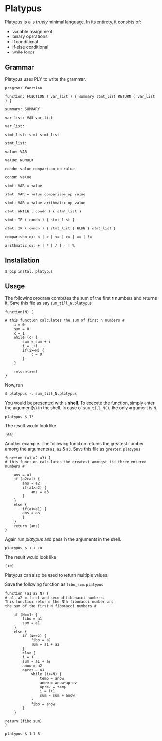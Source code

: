 # Platypus

Platypus is a is *truely* minimal language. In its entirety, it consists of:

* variable assignment
* binary operations
* if conditional
* if-else conditional
* while loops

## Grammar

Platypus uses PLY to write the grammar.

    program: function

    function: FUNCTION ( var_list ) { summary stmt_list RETURN ( var_list ) }

    summary: SUMMARY

    var_list: VAR var_list

    var_list:

    stmt_list: stmt stmt_list

    stmt_list:

    value: VAR

    value: NUMBER

    condn: value comparison_op value

    condn: value

    stmt: VAR = value

    stmt: VAR = value comparison_op value

    stmt: VAR = value arithmatic_op value

    stmt: WHILE ( condn ) { stmt_list }

    stmt: IF ( condn ) { stmt_list }

    stmt: IF ( condn ) { stmt_list } ELSE { stmt_list }

    comparison_op: < | > | <= | >= | == | !=

    arithmatic_op: + | * | / | - | %

## Installation

```
$ pip install platypus
```

## Usage

The following program computes the sum of the first `N` numbers and returns it. Save this file as say `sum_till_N.platypus`

    function(N) {
        
    # this function calculates the sum of first n numbers #
        i = 0
        sum = 0
        c = 1
        while (c) {
            sum = sum + i
            i = i+1
            if(i>=N) {
                c = 0
            }
        }
        
        return(sum)
    }

Now, run

```
$ platypus -i sum_till_N.platypus
```

You would be presented with a **shell**. To execute the function, simply enter the argument(s) in the shell. In case of `sum_till_N()`, the only argument is `N`.


```
platypus $ 12
```

The result would look like

```
[66]
```

	
Another example. The following function returns the greatest number among the arguments `a1`, `a2` & `a3`. Save this file as `greater.platypus`

    function (a1 a2 a3) {
    # this function calculates the greatest amongst the three entered numbers #
        
        ans = a1
        if (a2>a1) {
            ans = a2
            if(a3>a2) {
                ans = a3
            }
        }
        else {
            if(a3>a1) {
            ans = a3
            }
        }
        return (ans)
    }

Again run *platypus* and pass in the arguments in the shell.

```
platypus $ 1 1 10
```

The result would look like

```
[10]
```

Platypus can also be used to return multiple values.

Save the following function as `fibo_sum.platypus`

    function (a1 a2 N) {
    # a1, a2 = first and second fibonacci numbers. 
    This function returns the Nth fibonacci number and 
    the sum of the first N fibonacci numbers #

        if (N==1) {
            fibo = a1
            sum = a1
        }
        else {
            if (N==2) {
                fibo = a2
                sum = a1 + a2
            }
            else {
            i = 3
            sum = a1 + a2
            anow = a2
            aprev = a1
                while (i<=N) {
                    temp = anow
                    anow = anow+aprev
                    aprev = temp
                    i = i+1
                    sum = sum + anow
                }
                fibo = anow
            }
        }

    return (fibo sum)
    }

            
```
platypus $ 1 1 8
```

